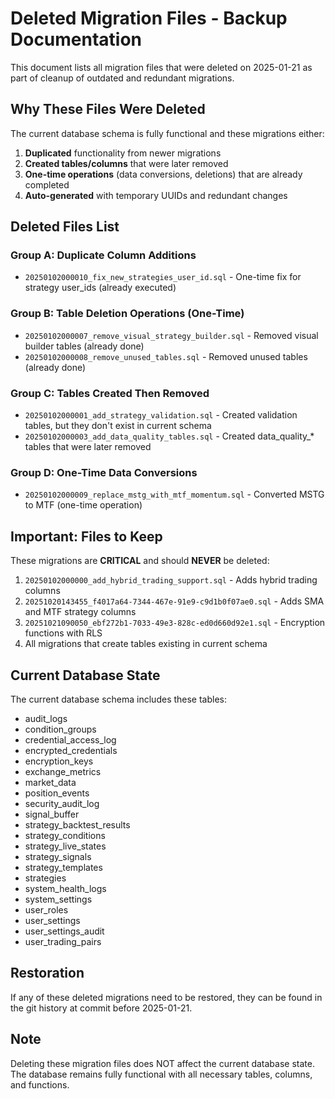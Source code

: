 # Deleted Migration Files - Backup Documentation

This document lists all migration files that were deleted on 2025-01-21 as part of cleanup of outdated and redundant migrations.

## Why These Files Were Deleted

The current database schema is fully functional and these migrations either:
1. **Duplicated** functionality from newer migrations
2. **Created tables/columns** that were later removed
3. **One-time operations** (data conversions, deletions) that are already completed
4. **Auto-generated** with temporary UUIDs and redundant changes

## Deleted Files List

### Group A: Duplicate Column Additions
- `20250102000010_fix_new_strategies_user_id.sql` - One-time fix for strategy user_ids (already executed)

### Group B: Table Deletion Operations (One-Time)
- `20250102000007_remove_visual_strategy_builder.sql` - Removed visual builder tables (already done)
- `20250102000008_remove_unused_tables.sql` - Removed unused tables (already done)

### Group C: Tables Created Then Removed
- `20250102000001_add_strategy_validation.sql` - Created validation tables, but they don't exist in current schema
- `20250102000003_add_data_quality_tables.sql` - Created data_quality_* tables that were later removed

### Group D: One-Time Data Conversions
- `20250102000009_replace_mstg_with_mtf_momentum.sql` - Converted MSTG to MTF (one-time operation)

## Important: Files to Keep

These migrations are **CRITICAL** and should **NEVER** be deleted:

1. `20250102000000_add_hybrid_trading_support.sql` - Adds hybrid trading columns
2. `20251020143455_f4017a64-7344-467e-91e9-c9d1b0f07ae0.sql` - Adds SMA and MTF strategy columns
3. `20251021090050_ebf272b1-7033-49e3-828c-ed0d660d92e1.sql` - Encryption functions with RLS
4. All migrations that create tables existing in current schema

## Current Database State

The current database schema includes these tables:
- audit_logs
- condition_groups
- credential_access_log
- encrypted_credentials
- encryption_keys
- exchange_metrics
- market_data
- position_events
- security_audit_log
- signal_buffer
- strategy_backtest_results
- strategy_conditions
- strategy_live_states
- strategy_signals
- strategy_templates
- strategies
- system_health_logs
- system_settings
- user_roles
- user_settings
- user_settings_audit
- user_trading_pairs

## Restoration

If any of these deleted migrations need to be restored, they can be found in the git history at commit before 2025-01-21.

## Note

Deleting these migration files does NOT affect the current database state. The database remains fully functional with all necessary tables, columns, and functions.
